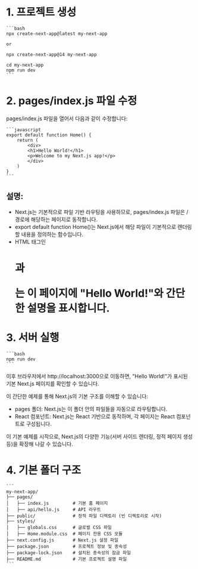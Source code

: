 # 1. 프로젝트 생성

    ```bash
    npx create-next-app@latest my-next-app
    
    or

    npx create-next-app@14 my-next-app

    cd my-next-app
    npm run dev
    ```

# 2. pages/index.js 파일 수정
pages/index.js 파일을 열어서 다음과 같이 수정합니다:

    ```javascript
    export default function Home() {
        return (
            <div>
            <h1>Hello World!</h1>
            <p>Welcome to my Next.js app!</p>
            </div>
        )
    }
    ```

## 설명:
- Next.js는 기본적으로 파일 기반 라우팅을 사용하므로, pages/index.js 파일은 / 경로에 해당하는 페이지로 동작합니다.
- export default function Home()는 Next.js에서 해당 파일이 기본적으로 렌더링할 내용을 정의하는 함수입니다.
- HTML 태그인 <h1>과 <p>는 이 페이지에 "Hello World!"와 간단한 설명을 표시합니다.

# 3. 서버 실행

    ```bash
    npm run dev
    ```

이후 브라우저에서 http://localhost:3000으로 이동하면, "Hello World!"가 표시된 기본 Next.js 페이지를 확인할 수 있습니다.

이 간단한 예제를 통해 Next.js의 기본 구조를 이해할 수 있습니다:
- pages 폴더: Next.js는 이 폴더 안의 파일들을 자동으로 라우팅합니다.
- React 컴포넌트: Next.js는 React 기반으로 동작하며, 각 페이지는 React 컴포넌트로 구성됩니다.

이 기본 예제를 시작으로, Next.js의 다양한 기능(서버 사이드 렌더링, 정적 페이지 생성 등)을 확장해 나갈 수 있습니다.

# 4. 기본 폴더 구조
    ```
    my-next-app/
    ├── pages/
    │   ├── index.js         # 기본 홈 페이지
    │   ├── api/hello.js     # API 라우트
    ├── public/              # 정적 파일 디렉토리 (빈 디렉토리로 시작)
    ├── styles/
    │   ├── globals.css      # 글로벌 CSS 파일
    │   ├── Home.module.css  # 페이지 전용 CSS 모듈
    ├── next.config.js       # Next.js 설정 파일
    ├── package.json         # 프로젝트 정보 및 종속성
    ├── package-lock.json    # 설치된 종속성의 잠금 파일
    ├── README.md            # 기본 프로젝트 설명 파일
    ```
